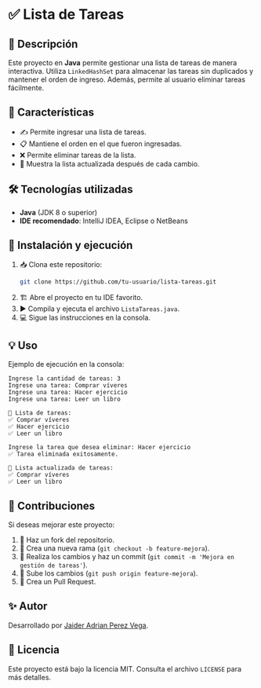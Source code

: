 # ✅ Lista de Tareas

## 📝 Descripción
Este proyecto en **Java** permite gestionar una lista de tareas de manera interactiva. Utiliza `LinkedHashSet` para almacenar las tareas sin duplicados y mantener el orden de ingreso. Además, permite al usuario eliminar tareas fácilmente.

## 🚀 Características
- ✍️ Permite ingresar una lista de tareas.
- 📋 Mantiene el orden en el que fueron ingresadas.
- ❌ Permite eliminar tareas de la lista.
- 🔄 Muestra la lista actualizada después de cada cambio.

## 🛠️ Tecnologías utilizadas
- **Java** (JDK 8 o superior)
- **IDE recomendado**: IntelliJ IDEA, Eclipse o NetBeans

## 🔧 Instalación y ejecución
1. 📥 Clona este repositorio:
   ```sh
   git clone https://github.com/tu-usuario/lista-tareas.git
   ```
2. 🏗️ Abre el proyecto en tu IDE favorito.
3. ▶️ Compila y ejecuta el archivo `ListaTareas.java`.
4. 💻 Sigue las instrucciones en la consola.

## 💡 Uso
Ejemplo de ejecución en la consola:
```
Ingrese la cantidad de tareas: 3
Ingrese una tarea: Comprar víveres
Ingrese una tarea: Hacer ejercicio
Ingrese una tarea: Leer un libro

📌 Lista de tareas:
✅ Comprar víveres
✅ Hacer ejercicio
✅ Leer un libro

Ingrese la tarea que desea eliminar: Hacer ejercicio
✅ Tarea eliminada exitosamente.

📌 Lista actualizada de tareas:
✅ Comprar víveres
✅ Leer un libro
```

## 🤝 Contribuciones
Si deseas mejorar este proyecto:
1. 🔄 Haz un fork del repositorio.
2. 🌱 Crea una nueva rama (`git checkout -b feature-mejora`).
3. 💾 Realiza los cambios y haz un commit (`git commit -m 'Mejora en gestión de tareas'`).
4. 🚀 Sube los cambios (`git push origin feature-mejora`).
5. 🔄 Crea un Pull Request.

## ✨ Autor
Desarrollado por [Jaider Adrian Perez Vega](https://github.com/tu-usuario).

## 📜 Licencia
Este proyecto está bajo la licencia MIT. Consulta el archivo `LICENSE` para más detalles.

